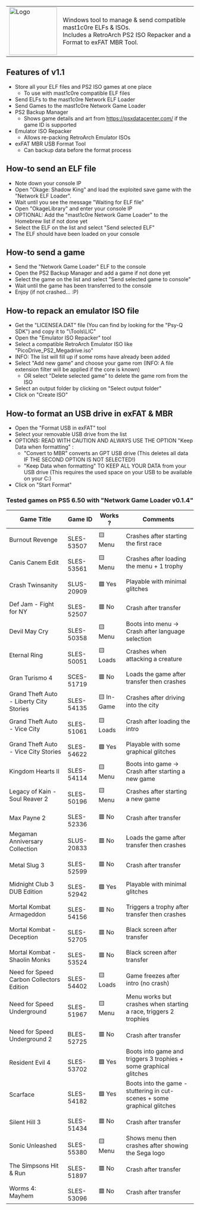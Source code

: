 | | |
| ------------- | ------------- |
| <img width="128" alt="Logo" src="https://user-images.githubusercontent.com/84620/224557684-ad2cf053-123f-4244-9df9-3bed55c5214c.png"> | Windows tool to manage & send compatible mast1c0re ELFs & ISOs. </br> Includes a RetroArch PS2 ISO Repacker and a Format to exFAT MBR Tool. |

## Features of v1.1
- Store all your ELF files and PS2 ISO games at one place
  - To use with mast1c0re compatible ELF files
- Send ELFs to the mast1c0re Network ELF Loader
- Send Games to the mast1c0re Network Game Loader
- PS2 Backup Manager
  - Shows game details and art from https://psxdatacenter.com/ if the game ID is supported
- Emulator ISO Repacker
  - Allows re-packing RetroArch Emulator ISOs
- exFAT MBR USB Format Tool
  - Can backup data before the format process
  
## How-to send an ELF file
- Note down your console IP
- Open "Okage: Shadow King" and load the exploited save game with the "Network ELF Loader".
- Wait until you see the message "Waiting for ELF file"
- Open "OkageLibrary" and enter your console IP
- OPTIONAL: Add the "mast1c0re Network Game Loader" to the Homebrew list if not done yet
- Select the ELF on the list and select "Send selected ELF"
- The ELF should have been loaded on your console

## How-to send a game
- Send the "Network Game Loader" ELF to the console
- Open the PS2 Backup Manager and add a game if not done yet
- Select the game on the list and select "Send selected game to console"
- Wait until the game has been transferred to the console
- Enjoy (if not crashed... :P)

## How-to repack an emulator ISO file
- Get the "LICENSEA.DAT" file (You can find by looking for the "Psy-Q SDK") and copy it to "\Tools\LIC"
- Open the "Emulator ISO Repacker" tool
- Select a compatible RetroArch Emulator ISO like "PicoDrive_PS2_Megadrive.iso"
- INFO: The list will fill up if some roms have already been added
- Select "Add new game" and choose your game rom (INFO: A file extension filter will be applied if the core is known)
  - OR select "Delete selected game" to delete the game rom from the ISO
- Select an output folder by clicking on "Select output folder"
- Click on "Create ISO"

## How-to format an USB drive in exFAT & MBR
- Open the "Format USB in exFAT" tool
- Select your removable USB drive from the list
- OPTIONS: READ WITH CAUTION AND ALWAYS USE THE OPTION "Keep Data when formatting" :
  - "Convert to MBR" converts an GPT USB drive (This deletes all data IF THE SECOND OPTION IS NOT SELECTED!)
  - "Keep Data when formatting" TO KEEP ALL YOUR DATA from your USB drive (This requires the used space on your USB to be available on your C:\)
- Click on "Start Format"

### Tested games on PS5 6.50 with "Network Game Loader v0.1.4"
| Game Title | Game ID | Works ? | Comments |
| ------------- | ------------- | ------------- | ------------- |
Burnout Revenge | <img src='https://user-images.githubusercontent.com/84620/224665630-c8172062-4f02-4e40-b1c2-d07c7142cd56.png' width='21' height='15'> SLES-53507 | :yellow_square: Menu | Crashes after starting the first race
Canis Canem Edit | <img src='https://user-images.githubusercontent.com/84620/224665630-c8172062-4f02-4e40-b1c2-d07c7142cd56.png' width='21' height='15'> SLES-53561 | :yellow_square: Menu | Crashes after loading the menu + 1 trophy
Crash Twinsanity | <img src='https://user-images.githubusercontent.com/84620/224665633-5499d0ca-8d37-4bd4-b044-932f9f4f23f1.png' width='21' height='15'> SLUS-20909 | :green_square: Yes | Playable with minimal glitches
Def Jam - Fight for NY | <img src='https://user-images.githubusercontent.com/84620/224665630-c8172062-4f02-4e40-b1c2-d07c7142cd56.png' width='21' height='15'> SLES-52507 | :red_square: No | Crash after transfer
Devil May Cry | <img src='https://user-images.githubusercontent.com/84620/224665630-c8172062-4f02-4e40-b1c2-d07c7142cd56.png' width='21' height='15'> SLES-50358 | :yellow_square: Menu | Boots into menu -> Crash after language selection
Eternal Ring | <img src='https://user-images.githubusercontent.com/84620/224665630-c8172062-4f02-4e40-b1c2-d07c7142cd56.png' width='21' height='15'> SLES-50051 | :yellow_square: Loads | Crashes when attacking a creature
Gran Turismo 4 | <img src='https://user-images.githubusercontent.com/84620/224665630-c8172062-4f02-4e40-b1c2-d07c7142cd56.png' width='21' height='15'> SCES-51719 | :red_square: No | Loads the game after transfer then crashes
Grand Theft Auto - Liberty City Stories | <img src='https://user-images.githubusercontent.com/84620/224665630-c8172062-4f02-4e40-b1c2-d07c7142cd56.png' width='21' height='15'> SLES-54135 | :yellow_square: In-Game | Crashes after driving into the city
Grand Theft Auto - Vice City | <img src='https://user-images.githubusercontent.com/84620/224665630-c8172062-4f02-4e40-b1c2-d07c7142cd56.png' width='21' height='15'> SLES-51061 | :yellow_square: Loads | Crash after loading the intro
Grand Theft Auto - Vice City Stories | <img src='https://user-images.githubusercontent.com/84620/224665630-c8172062-4f02-4e40-b1c2-d07c7142cd56.png' width='21' height='15'> SLES-54622 | :green_square: Yes | Playable with some graphical glitches
Kingdom Hearts II | <img src='https://user-images.githubusercontent.com/84620/224665630-c8172062-4f02-4e40-b1c2-d07c7142cd56.png' width='21' height='15'> SLES-54114 | :yellow_square: Menu | Boots into game -> Crash after starting a new game
Legacy of Kain - Soul Reaver 2 | <img src='https://user-images.githubusercontent.com/84620/224665630-c8172062-4f02-4e40-b1c2-d07c7142cd56.png' width='21' height='15'> SLES-50196 | :yellow_square: Menu | Crashes after starting a new game
Max Payne 2 | <img src='https://user-images.githubusercontent.com/84620/224665630-c8172062-4f02-4e40-b1c2-d07c7142cd56.png' width='21' height='15'> SLES-52336 | :red_square: No | Crash after transfer
Megaman Anniversary Collection | <img src='https://user-images.githubusercontent.com/84620/224665633-5499d0ca-8d37-4bd4-b044-932f9f4f23f1.png' width='21' height='15'> SLUS-20833 | :red_square: No | Loads the game after transfer then crashes
Metal Slug 3 | <img src='https://user-images.githubusercontent.com/84620/224665630-c8172062-4f02-4e40-b1c2-d07c7142cd56.png' width='21' height='15'> SLES-52599 | :red_square: No | Crash after transfer
Midnight Club 3 DUB Edition | <img src='https://user-images.githubusercontent.com/84620/224665630-c8172062-4f02-4e40-b1c2-d07c7142cd56.png' width='21' height='15'> SLES-52942 | :green_square: Yes | Playable with minimal glitches
Mortal Kombat Armageddon | <img src='https://user-images.githubusercontent.com/84620/224665630-c8172062-4f02-4e40-b1c2-d07c7142cd56.png' width='21' height='15'> SLES-54156 | :red_square: No | Triggers a trophy after transfer then crashes
Mortal Kombat - Deception | <img src='https://user-images.githubusercontent.com/84620/224665630-c8172062-4f02-4e40-b1c2-d07c7142cd56.png' width='21' height='15'> SLES-52705 | :red_square: No | Black screen after transfer
Mortal Kombat - Shaolin Monks | <img src='https://user-images.githubusercontent.com/84620/224665630-c8172062-4f02-4e40-b1c2-d07c7142cd56.png' width='21' height='15'> SLES-53524 | :red_square: No | Black screen after transfer
Need for Speed Carbon Collectors Edition | <img src='https://user-images.githubusercontent.com/84620/224665630-c8172062-4f02-4e40-b1c2-d07c7142cd56.png' width='21' height='15'> SLES-54402 | :yellow_square: Loads | Game freezes after intro (no crash)
Need for Speed Underground | <img src='https://user-images.githubusercontent.com/84620/224665630-c8172062-4f02-4e40-b1c2-d07c7142cd56.png' width='21' height='15'> SLES-51967 | :yellow_square: Menu | Menu works but crashes when starting a race, triggers 2 trophies
Need for Speed Underground 2 | <img src='https://user-images.githubusercontent.com/84620/224665630-c8172062-4f02-4e40-b1c2-d07c7142cd56.png' width='21' height='15'>  BLES-52725 | :red_square: No | Crash after transfer
Resident Evil 4 | <img src='https://user-images.githubusercontent.com/84620/224665630-c8172062-4f02-4e40-b1c2-d07c7142cd56.png' width='21' height='15'> SLES-53702 | :green_square: Yes | Boots into game and triggers 3 trophies + some graphical glitches
Scarface | <img src='https://user-images.githubusercontent.com/84620/224665630-c8172062-4f02-4e40-b1c2-d07c7142cd56.png' width='21' height='15'> SLES-54182 | :green_square: Yes | Boots into the game - stuttering in cut-scenes + some graphical glitches
Silent Hill 3 | <img src='https://user-images.githubusercontent.com/84620/224665630-c8172062-4f02-4e40-b1c2-d07c7142cd56.png' width='21' height='15'> SLES-51434 | :red_square: No | Crash after transfer
Sonic Unleashed | <img src='https://user-images.githubusercontent.com/84620/224665630-c8172062-4f02-4e40-b1c2-d07c7142cd56.png' width='21' height='15'> SLES-55380 | :yellow_square: Menu | Shows menu then crashes after showing the Sega logo
The Simpsons Hit & Run | <img src='https://user-images.githubusercontent.com/84620/224665630-c8172062-4f02-4e40-b1c2-d07c7142cd56.png' width='21' height='15'> SLES-51897 | :red_square: No | Crash after transfer
Worms 4: Mayhem | <img src='https://user-images.githubusercontent.com/84620/224665630-c8172062-4f02-4e40-b1c2-d07c7142cd56.png' width='21' height='15'> SLES-53096 | :red_square: No | Crash after transfer

